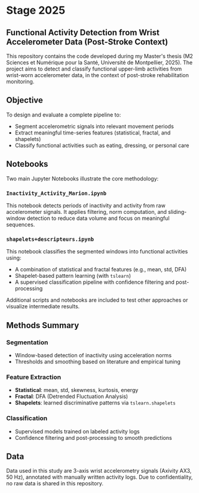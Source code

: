 # Stage 2025
## Functional Activity Detection from Wrist Accelerometer Data (Post-Stroke Context)

This repository contains the code developed during my Master's thesis (M2 Sciences et Numérique pour la Santé, Université de Montpellier, 2025). The project aims to detect and classify functional upper-limb activities from wrist-worn accelerometer data, in the context of post-stroke rehabilitation monitoring.

## Objective

To design and evaluate a complete pipeline to:
- Segment accelerometric signals into relevant movement periods
- Extract meaningful time-series features (statistical, fractal, and shapelets)
- Classify functional activities such as eating, dressing, or personal care


## Notebooks

Two main Jupyter Notebooks illustrate the core methodology:

###  `Inactivity_Activity_Marion.ipynb`
This notebook detects periods of inactivity and activity from raw accelerometer signals. It applies filtering, norm computation, and sliding-window detection to reduce data volume and focus on meaningful sequences.

###  `shapelets+descripteurs.ipynb`
This notebook classifies the segmented windows into functional activities using:
- A combination of statistical and fractal features (e.g., mean, std, DFA)
- Shapelet-based pattern learning (with `tslearn`)
- A supervised classification pipeline with confidence filtering and post-processing

Additional scripts and notebooks are included to test other approaches or visualize intermediate results.

## Methods Summary

### Segmentation
- Window-based detection of inactivity using acceleration norms
- Thresholds and smoothing based on literature and empirical tuning

### Feature Extraction
- **Statistical**: mean, std, skewness, kurtosis, energy
- **Fractal**: DFA (Detrended Fluctuation Analysis)
- **Shapelets**: learned discriminative patterns via `tslearn.shapelets`

### Classification
- Supervised models trained on labeled activity logs
- Confidence filtering and post-processing to smooth predictions

##  Data

Data used in this study are 3-axis wrist accelerometry signals (Axivity AX3, 50 Hz), annotated with manually written activity logs. Due to confidentiality, no raw data is shared in this repository.



